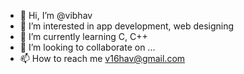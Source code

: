 - 👋 Hi, I’m @vibhav
- 👀 I’m interested in app development, web designing
- 🌱 I’m currently learning C, C++
- 💞️ I’m looking to collaborate on ...
- 📫 How to reach me v16hav@gmail.com

<!---
v16hav/v16hav is a ✨ special ✨ repository because its `README.md` (this file) appears on your GitHub profile.
You can click the Preview link to take a look at your changes.
--->
